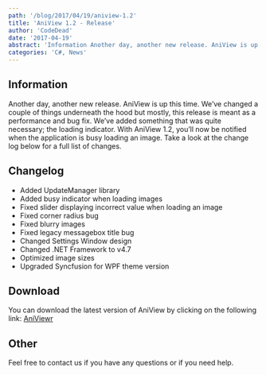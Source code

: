 ```yaml
---
path: '/blog/2017/04/19/aniview-1.2'
title: 'AniView 1.2 - Release'
author: 'CodeDead'
date: '2017-04-19'
abstract: 'Information Another day, another new release. AniView is up this time. We’ve changed a couple of things underneath the hood but mostly, this release is meant as a performance and bug fix. We’ve added something that was quite necessary; the loading...'
categories: 'C#, News'
---
```


## Information

Another day, another new release. AniView is up this time. We’ve changed a couple of things underneath the hood but mostly, this release is meant as a performance and bug fix. We’ve added something that was quite necessary; the loading indicator. With AniView 1.2, you’ll now be notified when the application is busy loading an image. Take a look at the change log below for a full list of changes.

## Changelog

- Added UpdateManager library
- Added busy indicator when loading images
- Fixed slider displaying incorrect value when loading an image
- Fixed corner radius bug
- Fixed blurry images
- Fixed legacy messagebox title bug
- Changed Settings Window design
- Changed .NET Framework to v4.7
- Optimized image sizes
- Upgraded Syncfusion for WPF theme version

## Download

You can download the latest version of AniView by clicking on the following link:
<a href="/software/aniview">AniViewr</a>

## Other

Feel free to contact us if you have any questions or if you need help.
